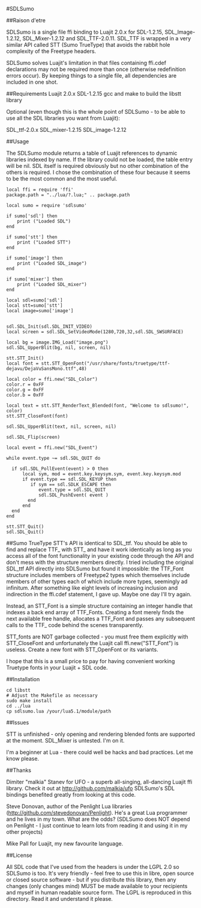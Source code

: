 #SDLSumo

##Raison d'etre

SDLSumo is a single file ffi binding to Luajit 2.0.x for SDL-1.2.15, SDL\_Image-1.2.12, SDL\_Mixer-1.2.12 and SDL\_TTF-2.0.11. SDL\_TTF is wrapped in a very similar API called STT (Sumo TrueType) that avoids the rabbit hole complexity of the Freetype headers. 

SDLSumo solves Luajit's limitation in that files containing ffi.cdef
declarations may not be required more than once (otherwise redefinition errors occur). By keeping things to a single file, all
dependencies are included in one shot.

##Requirements
Luajit 2.0.x
SDL-1.2.15
gcc and make to build the libstt library

Optional (even though this is the whole point of SDLSumo - to be able to use all the SDL libraries you want from Luajit):

SDL\_ttf-2.0.x
SDL_mixer-1.2.15
SDL_image-1.2.12

##Usage

The SDLSumo module returns a table of Luajit references to dynamic libraries indexed by name. If the library could not be loaded, the table entry will be nil. SDL itself is required obviously but no other combination of the others is required. I chose the combination of these four because it seems to be the most common and the most useful.

    local ffi = require 'ffi'
    package.path = "../lua/?.lua;" .. package.path

    local sumo = require 'sdlsumo'

    if sumo['sdl'] then
        print ("Loaded SDL")
    end

    if sumo['stt'] then
        print ("Loaded STT")
    end

    if sumo['image'] then
        print ("Loaded SDL_image")
    end

    if sumo['mixer'] then
        print ("Loaded SDL_mixer")
    end

    local sdl=sumo['sdl']
    local stt=sumo['stt']
    local image=sumo['image']


    sdl.SDL_Init(sdl.SDL_INIT_VIDEO)
    local screen = sdl.SDL_SetVideoMode(1280,720,32,sdl.SDL_SWSURFACE)

    local bg = image.IMG_Load("image.png")
    sdl.SDL_UpperBlit(bg, nil, screen, nil)

    stt.STT_Init()
    local font = stt.STT_OpenFont("/usr/share/fonts/truetype/ttf-dejavu/DejaVuSansMono.ttf",48)

    local color = ffi.new("SDL_Color")
    color.r = 0xFF
    color.g = 0xFF
    color.b = 0xFF

    local text = stt.STT_RenderText_Blended(font, "Welcome to sdlsumo!", color)
    stt.STT_CloseFont(font)

    sdl.SDL_UpperBlit(text, nil, screen, nil)

    sdl.SDL_Flip(screen)

    local event = ffi.new("SDL_Event")

    while event.type ~= sdl.SDL_QUIT do

      if sdl.SDL_PollEvent(event) > 0 then
          local sym, mod = event.key.keysym.sym, event.key.keysym.mod
          if event.type == sdl.SDL_KEYUP then
             if sym == sdl.SDLK_ESCAPE then
                event.type = sdl.SDL_QUIT
                sdl.SDL_PushEvent( event )
            end
          end
      end
    end

    stt.STT_Quit()
    sdl.SDL_Quit()

##Sumo TrueType
STT's API is identical to SDL\_ttf. You should be able to find and replace TTF\_ with STT\_ and have it work identically as long as you access all of the font functionality in your existing code through the API and don't mess with the structure members directly. I tried including the original SDL\_ttf API directly into SDLSumo but found it
impossible: the TTF_Font structure includes members of Freetype2 types which themselves include members of other types each of which include more types, seemingly ad infinitum. After something like eight levels of increasing inclusion and indirection in the ffi.cdef statement, I gave up. Maybe one day I'll try again. 

Instead, an STT\_Font is a simple structure containing an integer handle that indexes a back end array of TTF\_Fonts. Creating a font merely finds the next available free handle, allocates a TTF\_Font and passes any subsequent calls to the TTF\_ code behind the scenes transparently. 

STT\_fonts are NOT garbage collected - you must free them explicitly
with STT\_CloseFont and unfortunately the Luajit call ffi.new("STT\_Font") is useless. Create a new font with STT\_OpenFont or its variants.

I hope that this is a small price to pay for having convenient working Truetype fonts in your Luajit + SDL code.

##Installation

    cd libstt
    # Adjust the Makefile as necessary
    sudo make install
    cd ../lua
    cp sdlsumo.lua /your/lua5.1/module/path

##Issues

STT is unfinished - only opening and rendering blended fonts are supported at the moment. SDL\_Mixer is untested. I'm on it.

I'm a beginner at Lua - there could well be hacks and bad practices. 
Let me know please.

##Thanks

Dimiter "malkia" Stanev for UFO - a superb all-singing, all-dancing
Luajit ffi library. Check it out at http://github.com/malkia/ufo
SDLSumo's SDL bindings benefited greatly from looking at this code.

Steve Donovan, author of the Penlight Lua libraries
(http://github.com/stevedonovan/Penlight). He's a great Lua programmer 
and he lives in my town. What are the odds? (SDLSumo does NOT depend on Penlight - I just continue to learn lots from reading it and using it in my other projects)

Mike Pall for Luajit, my new favourite language.

##License

All SDL code that I've used from the headers is under the LGPL 2.0 so SDLSumo is too. It's very friendly - feel free to use this in libre, open source or closed source software - but if you distribute this library, then any changes (only changes mind) MUST be made available to your recipients and myself in human readable source form. The LGPL is reproduced in this directory. Read it and understand it please.